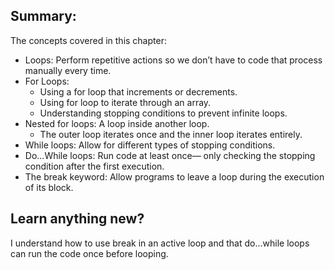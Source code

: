 ## Summary:
The concepts covered in this chapter:

* Loops: Perform repetitive actions so we don’t have to code that process manually every time.
* For Loops: 
    * Using a for loop that increments or decrements.
    * Using for loop to iterate through an array.
    * Understanding stopping conditions to prevent infinite loops.
* Nested for loops: A loop inside another loop.
    * The outer loop iterates once and the inner loop iterates entirely.
* While loops: Allow for different types of stopping conditions.
* Do...While loops: Run code at least once— only checking the stopping condition after the first execution.
* The break keyword: Allow programs to leave a loop during the execution of its block.

## Learn anything new?
I understand how to use break in an active loop and that do...while loops can run the code once before looping.